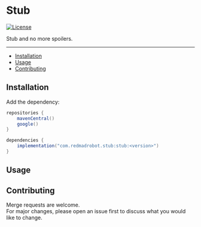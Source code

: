# Stub

[![License](https://img.shields.io/github/license/RedMadRobot/android-library-template?style=flat-square)][license]

Stub and no more spoilers.

---
<!-- START doctoc generated TOC please keep comment here to allow auto update -->
<!-- DON'T EDIT THIS SECTION, INSTEAD RE-RUN doctoc TO UPDATE -->

- [Installation](#installation)
- [Usage](#usage)
- [Contributing](#contributing)

<!-- END doctoc generated TOC please keep comment here to allow auto update -->

## Installation

Add the dependency:

```groovy
repositories {
    mavenCentral()
    google()
}

dependencies {
    implementation("com.redmadrobot.stub:stub:<version>")
}
```

## Usage

## Contributing

Merge requests are welcome.  
For major changes, please open an issue first to discuss what you would like to change.

[license]: ../LICENSE
